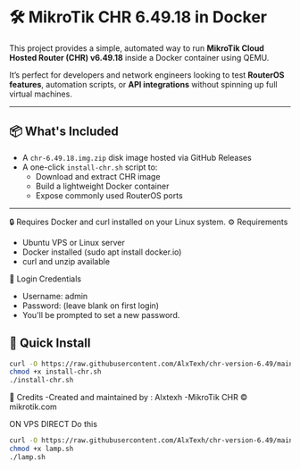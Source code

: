# 🛠️ MikroTik CHR 6.49.18 in Docker

This project provides a simple, automated way to run **MikroTik Cloud Hosted Router (CHR) v6.49.18** inside a Docker container using QEMU.

It’s perfect for developers and network engineers looking to test **RouterOS features**, automation scripts, or **API integrations** without spinning up full virtual machines.

---

## 📦 What's Included

- A `chr-6.49.18.img.zip` disk image hosted via GitHub Releases
- A one-click `install-chr.sh` script to:
  - Download and extract CHR image
  - Build a lightweight Docker container
  - Expose commonly used RouterOS ports

---
🔒 Requires Docker and curl installed on your Linux system.
⚙️ Requirements
- Ubuntu VPS or Linux server
- Docker installed (sudo apt install docker.io)
- curl and unzip available

🔐 Login Credentials
- Username: admin
- Password: (leave blank on first login)
- You'll be prompted to set a new password.


## 🚀 Quick Install

```bash
curl -O https://raw.githubusercontent.com/AlxTexh/chr-version-6.49/main/install-chr.sh
chmod +x install-chr.sh
./install-chr.sh
```
🤝 Credits
-Created and maintained by : Alxtexh
-MikroTik CHR © mikrotik.com

ON VPS DIRECT
Do this
```bash
curl -O https://raw.githubusercontent.com/AlxTexh/chr-version-6.49/main/lamp.sh
chmod +x lamp.sh
./lamp.sh
```
